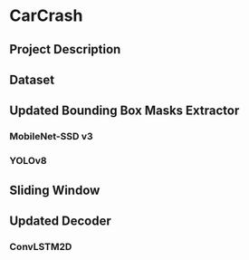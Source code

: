 # CarCrash
## Project Description
## Dataset
## Updated Bounding Box Masks Extractor
### MobileNet-SSD v3
### YOLOv8
## Sliding Window
## Updated Decoder
### ConvLSTM2D
